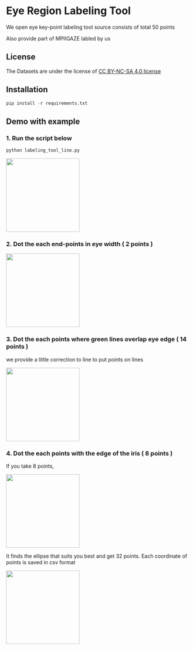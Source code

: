 # Eye Region Labeling Tool

We open eye key-point labeling tool source consists of total 50 points


Also provide part of MPIIGAZE labled by us

## **License**   
The Datasets are under the license of [CC BY-NC-SA 4.0 license](https://creativecommons.org/licenses/by-nc-sa/4.0/)


## **Installation**    
```python
pip install -r requirements.txt
```


## **Demo with example** 

### 1. Run the script below

```python
python labeling_tool_line.py 
```

<img src="https://user-images.githubusercontent.com/67889349/162893324-66e060d9-a27d-40c4-853f-705ce8b3dd38.png" widht="300" height="200">

<br/>

### 2. Dot the each end-points in eye width ( 2 points )
<img src="https://user-images.githubusercontent.com/67889349/162893892-fe69c329-b68a-4380-a192-4afe1bef9117.png" widht="300" height="200">

<br/>

### 3. Dot the each points where green lines overlap eye edge ( 14 points )
we provide a little correction to line to put points on lines

<img src="https://user-images.githubusercontent.com/67889349/162894506-28c92b88-05ec-4e88-9ff1-146247a5106e.png" widht="300" height="200"> 

<br/>

### 4. Dot the each points with the edge of the iris ( 8 points )
If you take 8 points, 


<img src="https://user-images.githubusercontent.com/67889349/162895639-33c19d67-e12d-40d2-8bf6-7a0a4a3d99da.png" widht="300" height="200"> 

<br/>

It finds the ellipse that suits you best and get 32 points. Each coordinate of points is saved in csv format

<img src="https://user-images.githubusercontent.com/67889349/162896787-5f89d6ee-22d2-4d79-bc6b-74a5a3856747.png" widht="300" height="200"> 




 